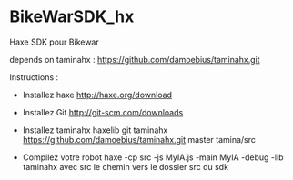 BikeWarSDK_hx
=============

Haxe SDK pour Bikewar

depends on taminahx : https://github.com/damoebius/taminahx.git

Instructions :

- Installez haxe 
http://haxe.org/download

- Installez Git
http://git-scm.com/downloads

- Installez taminahx
haxelib git taminahx https://github.com/damoebius/taminahx.git master tamina/src

- Compilez votre robot
haxe -cp src -js MyIA.js -main MyIA -debug -lib taminahx
avec src le chemin vers le dossier src du sdk
